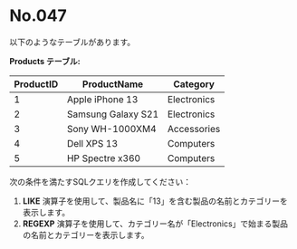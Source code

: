 # No.047

以下のようなテーブルがあります。

**Products テーブル:**

| ProductID | ProductName         | Category       |
|-----------|---------------------|----------------|
| 1         | Apple iPhone 13     | Electronics    |
| 2         | Samsung Galaxy S21  | Electronics    |
| 3         | Sony WH-1000XM4     | Accessories    |
| 4         | Dell XPS 13         | Computers      |
| 5         | HP Spectre x360     | Computers      |

次の条件を満たすSQLクエリを作成してください：

1. **LIKE** 演算子を使用して、製品名に「13」を含む製品の名前とカテゴリーを表示します。
2. **REGEXP** 演算子を使用して、カテゴリー名が「Electronics」で始まる製品の名前とカテゴリーを表示します。
